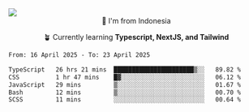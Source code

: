 
<img align = "center" src="https://readme-typing-svg.herokuapp.com?font=Fira+Code&size=25&pause=1000&color=00F713&center=true&vCenter=true&random=false&width=850&height=70&lines=Hi+There+%F0%9F%91%8B%2C+Im+Julian+Caesar;"/>
<br>

<div align = "center">
  📌 I'm from Indonesia
  
  🪴 Currently learning **Typescript, NextJS, and Tailwind**
</div>

<!--START_SECTION:waka-->

```txt
From: 16 April 2025 - To: 23 April 2025

TypeScript   26 hrs 21 mins  ██████████████████████▒░░   89.82 %
CSS          1 hr 47 mins    █▓░░░░░░░░░░░░░░░░░░░░░░░   06.12 %
JavaScript   29 mins         ▒░░░░░░░░░░░░░░░░░░░░░░░░   01.67 %
Bash         12 mins         ▒░░░░░░░░░░░░░░░░░░░░░░░░   00.70 %
SCSS         11 mins         ░░░░░░░░░░░░░░░░░░░░░░░░░   00.64 %
```

<!--END_SECTION:waka-->
